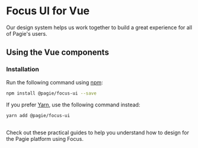 # Focus UI for Vue

Our design system helps us work together to build a great experience for all of Pagie's users.

## Using the Vue components

### Installation

Run the following command using [npm](https://www.npmjs.com/):

```bash
npm install @pagie/focus-ui --save
```

If you prefer [Yarn](https://yarnpkg.com/en/), use the following command instead:

```bash
yarn add @pagie/focus-ui
```

##

Check out these practical guides to help you understand how to design for the Pagie platform using Focus.
